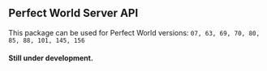 ## Perfect World Server API

This package can be used for Perfect World versions: 
``07, 63, 69, 70, 80, 85, 88, 101, 145, 156``

#### Still under development.